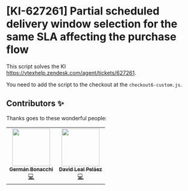 # [KI-627261] Partial scheduled delivery window selection for the same SLA affecting the purchase flow

This script solves the KI https://vtexhelp.zendesk.com/agent/tickets/627261. 

You need to add the script to the checkout at the `checkout6-custom.js`.

## Contributors ✨

Thanks goes to these wonderful people:

<!-- ALL-CONTRIBUTORS-LIST:START - Do not remove or modify this section -->
<!-- prettier-ignore-start -->
<!-- markdownlint-disable -->
<table>
  <tr>
    <td align="center"><a href="https://github.com/germanBonacchi"><img src="https://avatars.githubusercontent.com/u/55905671?v=4" width="100px;" alt=""/><br /><sub><b>Germán Bonacchi</b></sub></a><br /><a href="https://github.com/vtex-apps/KI-627261/commits?author=germanBonacchi" title="Code">💻</a></td>
    <td align="center"><a href="https://github.com/vtexDavidev"><img src="https://avatars.githubusercontent.com/u/89089657?v=4" width="100px;" alt=""/><br /><sub><b>David Leal Peláez</b></sub></a><br /><a href="https://github.com/vtex-apps/KI-627261/commits?author=vtexDavidev" title="Code">💻</a></td>
    </tr>
</table>